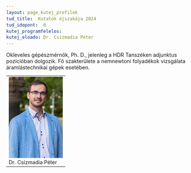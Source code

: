 ```yaml
---
layout: page_kutej_profilok
tud_title:  Kutatók éjszakája 2024
tud_idopont:  0
kutej_programfelelos:
kutej_eloado: Dr. Csizmadia Péter
---
```


Okleveles gépészmérnök, Ph. D., jelenleg a HDR Tanszéken adjunktus pozícióban dolgozik. Fő szakterülete a nemnewtoni folyadékok vizsgálata áramlástechnikai gépek esetében. 

<table class="picture">
<tr>
<td>

<div class="gallery">
    <img src="images/Csizmadia_Peter.png" max-width="250" max-height="200">
  <div class="desc">Dr. Csizmadia Péter</div>
</div>

</td>
</tr>
</table>
